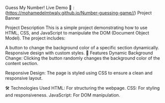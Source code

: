Guess My Number!
Live Demo 🔗 :(https://mohamedelmtwaly.github.io/Number-guessing-game//)
Project Banner

Project Description
This is a simple project demonstrating how to use HTML, CSS, and JavaScript to manipulate the DOM (Document Object Model). The project includes:

A button to change the background color of a specific section dynamically.
Responsive design with custom styles.
🚀 Features
Dynamic Background Change:
Clicking the button randomly changes the background color of the content section.

Responsive Design:
The page is styled using CSS to ensure a clean and responsive layout.

🛠️ Technologies Used
HTML: For structuring the webpage.
CSS: For styling and responsiveness.
JavaScript: For DOM manipulation.
